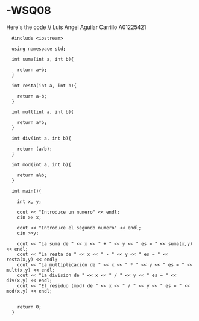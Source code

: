 # -WSQ08
Here's the code
// Luis Angel Aguilar Carrillo A01225421

      #include <iostream>
      
      using namespace std;
      
      int suma(int a, int b){
      
      	return a+b;
      }
      
      int resta(int a, int b){
      
      	return a-b;
      }
      
      int mult(int a, int b){
      
      	return a*b;
      }
      
      int div(int a, int b){
      
      	return (a/b);
      }
      
      int mod(int a, int b){
      
      	return a%b;
      }
      
      int main(){
      
      	int x, y;
      
      	cout << "Introduce un numero" << endl;
      	cin >> x;
      
      	cout << "Introduce el segundo numero" << endl;
      	cin >>y;
      
      	cout << "La suma de " << x << " + " << y << " es = " << suma(x,y) << endl;
      	cout << "La resta de " << x << " - " << y << " es = " << resta(x,y) << endl;
      	cout << "La multiplicación de " << x << " * " << y << " es = " << mult(x,y) << endl;
      	cout << "La division de " << x << " / " << y << " es = " << div(x,y) << endl;
      	cout << "El residuo (mod) de " << x << " / " << y << " es = " << mod(x,y) << endl;
      
      
      	return 0;
      }
